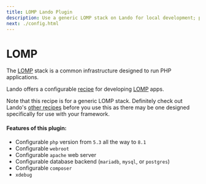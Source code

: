 ```yaml
---
title: LOMP Lando Plugin
description: Use a generic LOMP stack on Lando for local development; powered by Docker and Docker Compose; learn how to config php and apache version, use postgres or mysql or mariadb, composer, xdebug and custom config files, oh and also import and export databases.
next: ./config.html
---
```


# LOMP

The [LOMP](https://en.wikipedia.org/wiki/LOMP_%28software_bundle%29) stack is a common infrastructure designed to run PHP applications.

Lando offers a configurable [recipe](https://docs.lando.dev/config/recipes.html) for developing [LOMP](https://en.wikipedia.org/wiki/LOMP_%28software_bundle%29) apps.

Note that this recipe is for a generic LOMP stack. Definitely check out Lando's [other recipes](https://docs.lando.dev/config/recipes.html) before you use this as there may be one designed specifically for use with your framework.

#### Features of this plugin:

* Configurable `php` version from `5.3` all the way to `8.1`
* Configurable `webroot`
* Configurable `apache` web server
* Configurable database backend (`mariadb`, `mysql`, or `postgres`)
* Configurable `composer`
* `xdebug`
